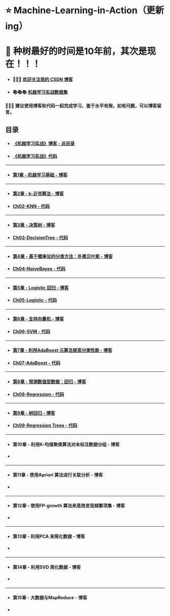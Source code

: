# ⭐ Machine-Learning-in-Action（更新ing）

# 🎄 种树最好的时间是10年前，其次是现在！！！

- #### 📝📝📝 [欢迎关注我的 CSDN 博客](https://blog.csdn.net/tefuirnever)
- #### 📚📚📚 [机器学习实战数据集](https://github.com/TeFuirnever/Machine-Learning-in-Action/blob/master/%E6%9C%BA%E5%99%A8%E5%AD%A6%E4%B9%A0%E5%AE%9E%E6%88%98%E6%95%B0%E6%8D%AE%E9%9B%86.zip)

📒📒📒 **建议使用博客和代码一起完成学习，鉴于水平有限，如有问题，可以博客留言。**

目录
---

- #### [《机器学习实战》博客 - 总目录](https://blog.csdn.net/TeFuirnever/article/details/99701256)

- #### [《机器学习实战》代码](https://github.com/TeFuirnever/Machine-Learning-in-Action)

---

- #### [第1章 - 机器学习基础 - 博客](https://blog.csdn.net/TeFuirnever/article/details/99734084)

---

- #### [第2章 - k-近邻算法 - 博客](https://blog.csdn.net/TeFuirnever/article/details/99739021)

- #### [Ch02-KNN - 代码](https://github.com/TeFuirnever/Machine-Learning-in-Action/tree/master/Ch02-KNN)

---

- #### [第3章 - 决策树 - 博客](https://blog.csdn.net/TeFuirnever/article/details/99955515)

- #### [Ch03-DecisionTree - 代码](https://github.com/TeFuirnever/Machine-Learning-in-Action/tree/master/Ch03-DecisionTree)

---

- #### [第4章 - 基于概率论的分类方法：朴素贝叶斯 - 博客](https://blog.csdn.net/TeFuirnever/article/details/100108341)

- #### [Ch04-NaiveBayes - 代码](https://github.com/TeFuirnever/Machine-Learning-in-Action/tree/master/Ch04-NaiveBayes)

---

- #### [第5章 - Logistic 回归 - 博客](https://blog.csdn.net/TeFuirnever/article/details/100159150)

- #### [Ch05-Logistic - 代码](https://github.com/TeFuirnever/Machine-Learning-in-Action/tree/master/Ch05-Logistic)

---

- #### [第6章 - 支持向量机 - 博客](https://blog.csdn.net/TeFuirnever/article/details/99701322)

- #### [Ch06-SVM - 代码](https://github.com/TeFuirnever/Machine-Learning-in-Action/tree/master/Ch06-SVM)

---

- #### [第7章 - 利用AdaBoost 元算法提高分类性能 - 博客](https://blog.csdn.net/TeFuirnever/article/details/100191706)

- #### [Ch07-AdaBoost - 代码](https://github.com/TeFuirnever/Machine-Learning-in-Action/tree/master/Ch07-AdaBoost)

---

- #### [第8章 - 预测数值型数据：回归 - 博客](https://blog.csdn.net/TeFuirnever/article/details/100572055)

- #### [Ch08-Regression - 代码](https://github.com/TeFuirnever/Machine-Learning-in-Action/tree/master/Ch08-Regression)

---

- #### [第9章 - 树回归 - 博客](https://blog.csdn.net/TeFuirnever/article/details/101294837)

- #### [Ch09-Regression Trees - 代码](https://github.com/TeFuirnever/Machine-Learning-in-Action/tree/master/Ch09-Regression%20Trees)

---

- #### 第10章 - 利用K-均值聚类算法对未标注数据分组 - 博客

- #### 

---

- #### 第11章 - 使用Apriori 算法进行关联分析 - 博客

- ####

---

- #### 第12章 - 使用FP-growth 算法来高效发现频繁项集 - 博客

- ####

---

- #### 第13章 - 利用PCA 来简化数据 - 博客

- ####

---

- #### 第14章 - 利用SVD 简化数据 - 博客

- ####

---

- #### 第15章 - 大数据与MapReduce - 博客

- ####
